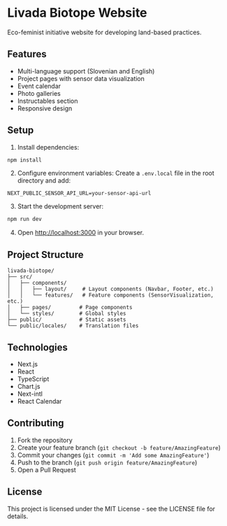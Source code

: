 # Livada Biotope Website

Eco-feminist initiative website for developing land-based practices.

## Features

- Multi-language support (Slovenian and English)
- Project pages with sensor data visualization
- Event calendar
- Photo galleries
- Instructables section
- Responsive design

## Setup

1. Install dependencies:
```bash
npm install
```

2. Configure environment variables:
Create a `.env.local` file in the root directory and add:
```
NEXT_PUBLIC_SENSOR_API_URL=your-sensor-api-url
```

3. Start the development server:
```bash
npm run dev
```

4. Open [http://localhost:3000](http://localhost:3000) in your browser.

## Project Structure

```
livada-biotope/
├── src/
│   ├── components/
│   │   ├── layout/     # Layout components (Navbar, Footer, etc.)
│   │   └── features/   # Feature components (SensorVisualization, etc.)
│   ├── pages/         # Page components
│   └── styles/        # Global styles
├── public/            # Static assets
└── public/locales/    # Translation files
```

## Technologies

- Next.js
- React
- TypeScript
- Chart.js
- Next-intl
- React Calendar

## Contributing

1. Fork the repository
2. Create your feature branch (`git checkout -b feature/AmazingFeature`)
3. Commit your changes (`git commit -m 'Add some AmazingFeature'`)
4. Push to the branch (`git push origin feature/AmazingFeature`)
5. Open a Pull Request

## License

This project is licensed under the MIT License - see the LICENSE file for details.
